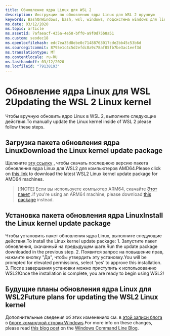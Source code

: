 ```yaml
---
title: Обновление ядра Linux для WSL 2
description: Инструкции по обновлению ядра Linux для WSL 2 вручную
keywords: BashOnWindows, bash, wsl, windows, подсистема windows для linux, windowssubsystem, ubuntu, wsl.conf, wslconfig
ms.date: 03/12/2020
ms.topic: article
ms.assetid: 7afaeacf-435a-4e58-bff0-a9f0d75b8a51
ms.custom: seodec18
ms.openlocfilehash: edc7ea35d8ebe0c71488763017cde2bb45c53b6d
ms.sourcegitcommit: 8795e1c4c5d2efdc8a9c78af05fb7be3ac1eef3d
ms.translationtype: MT
ms.contentlocale: ru-RU
ms.lasthandoff: 03/12/2020
ms.locfileid: "79138193"
---
```

# <a name="updating-the-wsl-2-linux-kernel"></a><span data-ttu-id="c25e0-104">Обновление ядра Linux для WSL 2</span><span class="sxs-lookup"><span data-stu-id="c25e0-104">Updating the WSL 2 Linux kernel</span></span>

<span data-ttu-id="c25e0-105">Чтобы вручную обновить ядро Linux в WSL 2, выполните следующие действия.</span><span class="sxs-lookup"><span data-stu-id="c25e0-105">To manually update the Linux kernel inside of WSL 2 please follow these steps.</span></span> 

## <a name="download-the-linux-kernel-update-package"></a><span data-ttu-id="c25e0-106">Загрузка пакета обновления ядра Linux</span><span class="sxs-lookup"><span data-stu-id="c25e0-106">Download the Linux kernel update package</span></span>

<span data-ttu-id="c25e0-107">Щелкните [эту ссылку](https://wslstorestorage.blob.core.windows.net/wslblob/wsl_update_x64.msi) , чтобы скачать последнюю версию пакета обновления ядра Linux для WSL2 для компьютеров AMD64.</span><span class="sxs-lookup"><span data-stu-id="c25e0-107">Please click on [this link](https://wslstorestorage.blob.core.windows.net/wslblob/wsl_update_x64.msi) to download the latest WSL2 Linux kernel update package for AMD64 machines.</span></span>

> [!NOTE] <span data-ttu-id="c25e0-108">Если вы используете компьютер ARM64, скачайте [Этот пакет](https://wslstorestorage.blob.core.windows.net/wslblob/wsl_update_arm64.msi) .</span><span class="sxs-lookup"><span data-stu-id="c25e0-108">if you're using an ARM64 machine, please download [this package](https://wslstorestorage.blob.core.windows.net/wslblob/wsl_update_arm64.msi) instead.</span></span>

## <a name="install-the-linux-kernel-update-package"></a><span data-ttu-id="c25e0-109">Установка пакета обновления ядра Linux</span><span class="sxs-lookup"><span data-stu-id="c25e0-109">Install the Linux kernel update package</span></span>

<span data-ttu-id="c25e0-110">Чтобы установить пакет обновления ядра Linux, выполните следующие действия.</span><span class="sxs-lookup"><span data-stu-id="c25e0-110">To install the Linux kernel update package:</span></span>
    1. <span data-ttu-id="c25e0-111">Запустите пакет обновления, скачанный на предыдущем шаге.</span><span class="sxs-lookup"><span data-stu-id="c25e0-111">Run the update package downloaded in the previous step.</span></span>
    2. <span data-ttu-id="c25e0-112">Появится запрос на повышение прав, нажмите кнопку "Да", чтобы утвердить эту установку.</span><span class="sxs-lookup"><span data-stu-id="c25e0-112">You will be prompted for elevated permissions, select ‘yes’ to approve this installation.</span></span>
    3. <span data-ttu-id="c25e0-113">После завершения установки можно приступить к использованию WSL2!</span><span class="sxs-lookup"><span data-stu-id="c25e0-113">Once the installation is complete, you are ready to begin using WSL2!</span></span>

## <a name="future-plans-for-updating-the-wsl2-linux-kernel"></a><span data-ttu-id="c25e0-114">Будущие планы обновления ядра Linux для WSL2</span><span class="sxs-lookup"><span data-stu-id="c25e0-114">Future plans for updating the WSL2 Linux kernel</span></span>

<span data-ttu-id="c25e0-115">Дополнительные сведения об этих изменениях см. в [этой записи блога](https://devblogs.microsoft.com/commandline/wsl2-will-be-generally-available-in-windows-10-version-2004) в [блоге командной строки Windows](https://aka.ms/cliblog).</span><span class="sxs-lookup"><span data-stu-id="c25e0-115">For more info on these changes, please read [this blog post](https://devblogs.microsoft.com/commandline/wsl2-will-be-generally-available-in-windows-10-version-2004) on the [Windows Command Line Blog](https://aka.ms/cliblog).</span></span>
